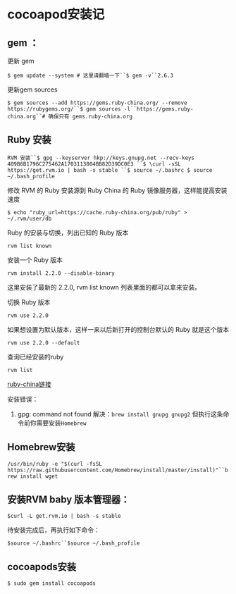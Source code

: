 # cocoapod安装记

## gem ：

更新 gem

 `$ gem update --system # 这里请翻墙一下``$ gem -v``2.6.3`

更新gem sources

 `$ gem sources --add https://gems.ruby-china.org/ --remove https://rubygems.org/``$ gem sources -l``https://gems.ruby-china.org``# 确保只有 gems.ruby-china.org`



## Ruby 安装

 `RVM 安装``$ gpg --keyserver hkp://keys.gnupg.net --recv-keys 409B6B1796C275462A1703113804BB82D39DC0E3 ``$ \curl -sSL https://get.rvm.io | bash -s stable ``$ source ~/.bashrc $ source ~/.bash_profile`

修改 RVM 的 Ruby 安装源到 Ruby China 的 Ruby 镜像服务器，这样能提高安装速度

 `$ echo "ruby_url=https://cache.ruby-china.org/pub/ruby" > ~/.rvm/user/db`

Ruby 的安装与切换，列出已知的 Ruby 版本

 `rvm list known`

安装一个 Ruby 版本

 `rvm install 2.2.0 --disable-binary`

这里安装了最新的 2.2.0, rvm list known 列表里面的都可以拿来安装。

切换 Ruby 版本

 `rvm use 2.2.0`

如果想设置为默认版本，这样一来以后新打开的控制台默认的 Ruby 就是这个版本

 `rvm use 2.2.0 --default `

查询已经安装的ruby

 `rvm list`

[ruby-china链接](https://ruby-china.org/wiki/rvm-guide)

安装错误：

1. gpg: command not found 
    解决：`brew install gnupg gnupg2` 但执行这条命令前你需要安装`Homebrew`



## Homebrew安装

 `/usr/bin/ruby -e "$(curl -fsSL https://raw.githubusercontent.com/Homebrew/install/master/install)"``brew install wget`



## 安装RVM baby 版本管理器：

 `$curl -L get.rvm.io | bash -s stable`

待安装完成后，再执行如下命令：

 `$source ~/.bashrc``$source ~/.bash_profile`



## cocoapods安装

 `$ sudo gem install cocoapods`